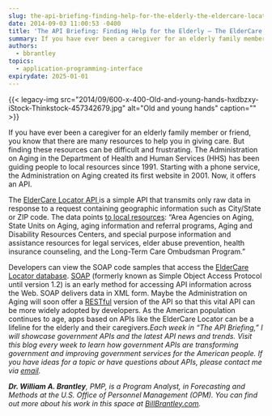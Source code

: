 ```yaml
---
slug: the-api-briefing-finding-help-for-the-elderly-the-eldercare-locator-api
date: 2014-09-03 11:00:53 -0400
title: 'The API Briefing: Finding Help for the Elderly – The ElderCare Locator API'
summary: If you have ever been a caregiver for an elderly family member or friend, you know that there are many resources to help you in giving care. But finding these resources can be difficult and frustrating. The Administration on Aging in the Department of Health and Human Services (HHS) has been guiding people to local
authors:
  - bbrantley
topics:
  - application-programming-interface
expirydate: 2025-01-01
---
```


{{< legacy-img src="2014/09/600-x-400-Old-and-young-hands-hxdbzxy-iStock-Thinkstock-457342679.jpg" alt="Old and young hands" caption="" >}}

If you have ever been a caregiver for an elderly family member or friend, you know that there are many resources to help you in giving care. But finding these resources can be difficult and frustrating. The Administration on Aging in the Department of Health and Human Services (HHS) has been guiding people to local resources since 1991. Starting with a phone service, the Administration on Aging created its first website in 2001. Now, it offers an API.

The <a href="http://www.eldercare.gov/Eldercare.NET/Public/Site_Utilities/API_Reg/API_Registration.aspx" target="_blank">ElderCare Locator API </a>is a simple API that transmits only raw data in response to a request containing geographic information such as City/State or ZIP code. The data points <a href="http://eldercare.gov/Eldercare.NET/Public/About/Database.aspx" target="_blank">to local resources</a>: “Area Agencies on Aging, State Units on Aging, aging information and referral programs, Aging and Disability Resources Centers, and special purpose information and assistance resources for legal services, elder abuse prevention, health insurance counseling, and the Long-Term Care Ombudsman Program.”

Developers can view the SOAP code samples that access the <a href="http://www.eldercare.gov/Eldercare.NET/WebServices/EldercareData/ec_search.asmx" target="_blank">ElderCare Locator database</a>. <a href="http://en.wikipedia.org/wiki/SOAP" target="_blank">SOAP</a> (formerly known as Simple Object Access Protocol until version 1.2) is an early method for accessing API information across the Web. SOAP delivers data in XML form. Maybe the Administration on Aging will soon offer a <a href="http://en.wikipedia.org/wiki/Representational_state_transfer" target="_blank">RESTful</a> version of the API so that this vital API can be more widely adopted by developers. As the American population continues to age, apps based on APIs like the ElderCare Locator can be a lifeline for the elderly and their caregivers._Each week in “The API Briefing,” I will showcase government APIs and the latest API news and trends. Visit this blog every week to learn how government APIs are transforming government and improving government services for the American people. If you have ideas for a topic or have questions about APIs, please contact me via_ [_email_](mailto:%20William.Brantley@opm.gov)_._

**_Dr. William A. Brantley_**_, PMP, is a Program Analyst, in Forecasting and Methods at the U.S. Office of Personnel Management (OPM). You can find out more about his work in this space at_ [_BillBrantley.com_](http://billbrantley.com/)_._

<div class="copyIcon copy0">
</div>

<div class="pasteIcon paste0">
</div>

<div class="notifyIcon">
</div>
